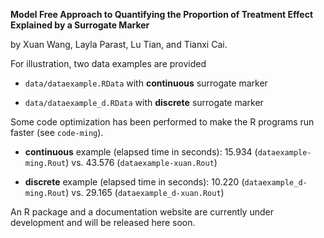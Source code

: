 **Model Free Approach to Quantifying the Proportion of Treatment Effect Explained by a Surrogate Marker** 

by Xuan Wang, Layla Parast, Lu Tian, and Tianxi Cai. 

For illustration, two data examples are provided

- `data/dataexample.RData` with **continuous** surrogate marker

- `data/dataexample_d.RData` with **discrete** surrogate marker

Some code optimization has been performed to make the R programs run faster (see `code-ming`). 

- **continuous** example (elapsed time in seconds): 15.934 (`dataexample-ming.Rout`) vs. 43.576 (`dataexample-xuan.Rout`)

- **discrete** example (elapsed time in seconds): 10.220 (`dataexample_d-ming.Rout`) vs. 29.165 (`dataexample_d-xuan.Rout`)

An R package and a documentation website are currently under development and will be released here soon. 
